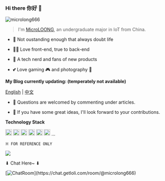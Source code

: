 ### Hi there 你好 👋

![microlong666](https://count.getloli.com/get/@microlong666?theme=moebooru)

> I'm [MicroLOONG](https://blog.microloong.tech/en/about/), an undergraduate major in IoT from China.

* :thinking: Not oustanding enough that always doubt life

* :man_technologist: Love front-end, true to back-end

* :iphone: A tech nerd and fans of new products

* :two_hearts: Love gaming :video_game: and photography :camera_flash:

**My Blog currently updating: (temperately not available)**

[English](https://blog.microloong.tech/en) | [中文](https://blog.microloong.tech/)

* :speech_balloon: Questions are welcomed by commenting under articles.

* :thought_balloon: If you have some great ideas, I'll look forward to your contributions.

**Technology Stack**

<code><img height="20" src="https://s1.ax1x.com/2020/07/15/UwF3jS.png"></code>
<code><img height="20" src="https://s1.ax1x.com/2021/12/10/ooK5aq.png"></code>
<code><img height="20" src="https://s1.ax1x.com/2020/07/15/UwFJBQ.png"></code>
<code><img height="20" src="https://s1.ax1x.com/2020/07/15/UwFY7j.png"></code>
<code><img height="20" src="https://s1.ax1x.com/2020/07/15/UwFUNn.png"></code>
<code><img height="20" src="https://s1.ax1x.com/2020/07/15/UwFGng.png"></code>
...

`※ FOR REFERENCE ONLY`

<a>
  <img align="center" src="https://github-readme-stats.vercel.app/api?username=microlong666&show_icons=true" />
</a>

  ⬇ Chat Here~ ⬇

[![ChatRoom](https://chat.getloli.com/room/@microlong666/svg?width=494&height=193.05&limit=20&theme=light&fontSize=13&title=microlong666@github.com:%20~)](https://chat.getloli.com/room/@microlong666)
